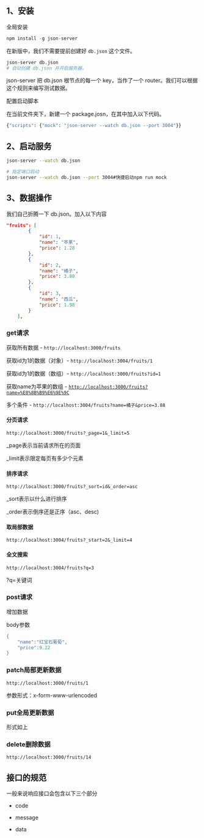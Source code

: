 ## 1、安装

全局安装

```C
npm install -g json-server
```

在新版中，我们不需要提前创建好 `db.json` 这个文件。

```Bash
json-server db.json
# 自动创建 db.json 并开启服务器。
```

json-server 把 db.json 根节点的每一个 key，当作了一个 router。我们可以根据这个规则来编写测试数据。

配置启动脚本

在当前文件夹下，新建一个 package.josn，在其中加入以下代码。

```Bash
{"scripts": {"mock": "json-server --watch db.json --port 3004"}}
```

## 2、启动服务

```Bash
json-server --watch db.json

# 指定端口启动
json-server --watch db.json --port 3004#快捷启动npm run mock
```

## 3、数据操作

我们自己折腾一下 db.json。加入以下内容

```JSON
"fruits": [
        {
            "id": 1,
            "name": "苹果",
            "price": 1.28
        },
        {
            "id": 2,
            "name": "橘子",
            "price": 3.88
        },
        {
            "id": 3,
            "name": "西瓜",
            "price": 1.98
        }
    ],
```

### **get请求**

获取所有数据 - `http://localhost:3000/fruits`

获取id为1的数据（对象）- `http://localhost:3004/fruits/1`

获取id为1的数据（数组）- `http://localhost:3000/fruits?id=1`

获取name为苹果的数组 - [`http://localhost:3000/fruits?name=%E8%8B%B9%E6%9E%9C`](http://localhost:3000/fruits?name=苹果)

多个条件 - `http://localhost:3004/fruits?name=橘子&price=3.88`

#### **分页请求**

`http://localhost:3000/fruits?_page=1&_limit=5`

_page表示当前请求所在的页面

_limit表示限定每页有多少个元素

#### **排序请求**

`http://localhost:3000/fruits?_sort=id&_order=asc`

_sort表示以什么进行排序

_order表示倒序还是正序（asc、desc)

#### **取局部数据**

`http://localhost:3004/fruits?_start=2&_limit=4`

#### **全文搜索**

`http://localhost:3004/fruits?q=3`

?q=关键词

### **post请求**

增加数据

body参数

```C
{
    "name":"红宝石葡萄",
    "price":9.22
}
```

### **patch局部更新数据**

`http://localhost:3000/fruits/1`

参数形式：x-form-www-urlencoded

### **put全局更新数据**

形式如上

### **delete删除数据**

`http://localhost:3000/fruits/14`

## **接口的规范**

一般来说响应接口会包含以下三个部分

- code

- message

- data 